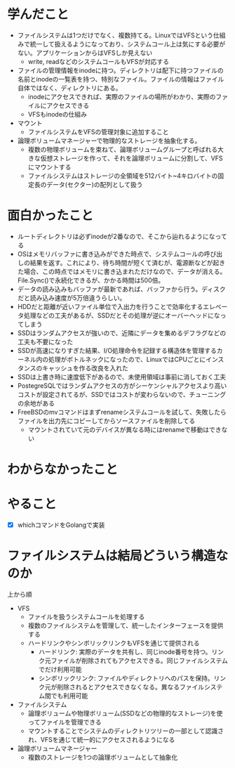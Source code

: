 # 学んだこと
- ファイルシステムは1つだけでなく、複数持てる。LinuxではVFSという仕組みで統一して扱えるようになっており、システムコール上は気にする必要がない。アプリケーションからはVFSしか見えない
  - write, readなどのシステムコールもVFSが対応する
- ファイルの管理情報をinodeに持つ。ディレクトリは配下に持つファイルの名前とinodeの一覧表を持つ、特別なファイル。ファイルの情報はファイル自体ではなく、ディレクトリにある。
  - inodeにアクセスできれば、実際のファイルの場所がわかり、実際のファイルにアクセスできる
  - VFSもinodeの仕組み
- マウント
  - ファイルシステムをVFSの管理対象に追加すること
- 論理ボリュームマネージャーで物理的なストレージを抽象化する。
  - 複数の物理ボリュームを束ねて、論理ボリュームグループと呼ばれる大きな仮想ストレージを作って、それを論理ボリュームに分割して、VFSにマウントする
  - ファイルシステムはストレージの全領域を512バイト~4キロバイトの固定長のデータ(セクター)の配列として扱う

# 面白かったこと
- ルートディレクトリは必ずinodeが2番なので、そこから辿れるようになってる
- OSはメモリバッファに書き込みができた時点で、システムコールの呼び出しの結果を返す。これにより、待ち時間が短くて済むが、電源断などが起きた場合、この時点ではメモリに書き込まれただけなので、データが消える。File.Sync()で永続化できるが、かかる時間は500倍。
- データの読み込みもバッファが最新であれば、バッファから行う。ディスクだと読み込み速度が5万倍違うらしい。
- HDDだと距離が近いファイル単位で入出力を行うことで効率化するエレベータ処理などの工夫があるが、SSDだとその処理が逆にオーバーヘッドになってしまう
- SSDはランダムアクセスが強いので、近隣にデータを集めるデフラグなどの工夫も不要になった
- SSDが高速になりすぎた結果、I/O処理命令を記録する構造体を管理するカーネル内の処理がボトルネックになったので、LinuxではCPUごとにインスタンスのキャッシュを作る改良を入れた
- SSDは上書き時に速度低下があるので、未使用領域は事前に消しておく工夫
- PostegreSQLではランダムアクセスの方がシーケンシャルアクセスより高いコストが設定されてるが、SSDではコストが変わらないので、チューニングの余地がある
- FreeBSDのmvコマンドはまずrenameシステムコールを試して、失敗したらファイルを出力先にコピーしてからソースファイルを削除してる
  - マウントされていて元のデバイスが異なる時にはrenameで移動はできない

# わからなかったこと

# やること
- [x] whichコマンドをGolangで実装

# ファイルシステムは結局どういう構造なのか
上から順
- VFS
  - ファイルを扱うシステムコールを処理する
  - 複数のファイルシステムを管理して、統一したインターフェースを提供する
  - ハードリンクやシンボリックリンクもVFSを通じて提供される
    - ハードリンク: 実際のデータを共有し、同じinode番号を持つ。リンク元ファイルが削除されてもアクセスできる。同じファイルシステムでだけ利用可能
    - シンボリックリンク: ファイルやディレクトリへのパスを保持。リンク元が削除されるとアクセスできなくなる。異なるファイルシステム間でも利用可能
- ファイルシステム
  - 論理ボリュームや物理ボリューム(SSDなどの物理的なストレージ)を使ってファイルを管理できる
  - マウントすることでシステムのディレクトリツリーの一部として認識され、VFSを通じて統一的にアクセスされるようになる
- 論理ボリュームマネージャー
  - 複数のストレージを1つの論理ボリュームとして抽象化